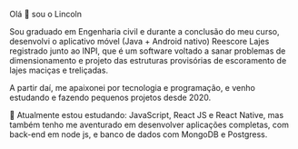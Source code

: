 Olá 👋 sou o Lincoln

Sou graduado em Engenharia civil e durante a conclusão do meu curso, desenvolvi o aplicativo móvel (Java + Android nativo) Reescore Lajes registrado junto ao INPI, que é um software voltado a sanar problemas de dimensionamento e projeto das estruturas provisórias de escoramento de lajes maciças e treliçadas.

A partir daí, me apaixonei por tecnologia e programação, e venho estudando e fazendo pequenos projetos desde 2020. 

🚀 Atualmente estou estudando: JavaScript, React JS e React Native, mas também tenho me aventurado em desenvolver aplicações completas, com back-end em node js, e banco de dados com MongoDB e Postgress.
